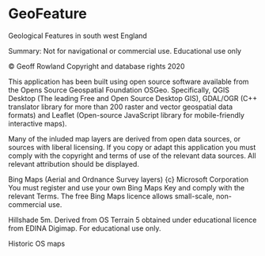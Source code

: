 # GeoFeature
Geological Features in south west England 

Summary: Not for navigational or commercial use. Educational use only

&copy; Geoff Rowland Copyright and database rights 2020

This application has been built using open source software available from the Opens Source Geospatial Foundation OSGeo. Specifically, QGIS Desktop (The leading Free and Open Source Desktop GIS), GDAL/OGR (C++ translator library for more than 200 raster and vector geospatial data formats) and Leaflet (Open-source JavaScript library for mobile-friendly interactive maps).

Many of the inluded map layers are derived from open data sources, or sources with liberal licensing.  If you copy or adapt this application you must comply with the copyright and terms of use of the relevant data sources. All relevant attribution should be displayed.

Bing Maps (Aerial and Ordnance Survey layers) {c} Microsoft Corporation You must register and use your own Bing Maps Key and comply with the relevant Terms. The free Bing Maps licence allows small-scale, non-commercial use.

Hillshade 5m. Derived from OS Terrain 5 obtained under educational licence from EDINA Digimap. For educational use only.

Historic OS maps 

